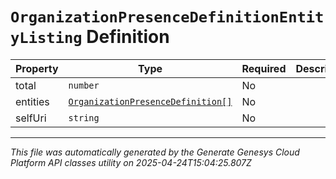 # `OrganizationPresenceDefinitionEntityListing` Definition

| Property | Type | Required | Description |
|----------|------|----------|-------------|
| total | `number` | No |  |
| entities | [`OrganizationPresenceDefinition[]`](organizationpresencedefinition-definition.md) | No |  |
| selfUri | `string` | No |  |

---

*This file was automatically generated by the Generate Genesys Cloud Platform API classes utility on 2025-04-24T15:04:25.807Z*